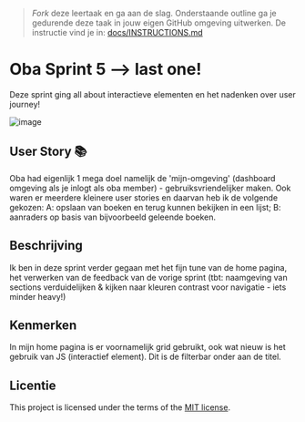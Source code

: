 > _Fork_ deze leertaak en ga aan de slag. 
Onderstaande outline ga je gedurende deze taak in jouw eigen GitHub omgeving uitwerken. 
De instructie vind je in: [docs/INSTRUCTIONS.md](docs/INSTRUCTIONS.md)

# Oba Sprint 5 --> last one! 
Deze sprint ging all about interactieve elementen en het nadenken over user journey! 

![image](https://github.com/MisahSaid/the-client-website/assets/144008464/e84538ef-3454-4ab1-a428-54dc94cf952e)

## User Story 📚
Oba had eigenlijk 1 mega doel namelijk de 'mijn-omgeving' (dashboard omgeving als je inlogt als oba member) - gebruiksvriendelijker maken. Ook waren er meerdere kleinere user stories en daarvan heb ik de volgende gekozen:
A: opslaan van boeken en terug kunnen bekijken in een lijst;
B: aanraders op basis van bijvoorbeeld geleende boeken.

## Beschrijving
Ik ben in deze sprint verder gegaan met het fijn tune van de home pagina, het verwerken van de feedback van de vorige sprint (tbt: naamgeving van sections verduidelijken & kijken naar kleuren contrast voor navigatie - iets minder heavy!)

## Kenmerken
In mijn home pagina is er voornamelijk grid gebruikt, ook wat nieuw is het gebruik van JS (interactief element). Dit is de filterbar onder aan de titel. 

## Licentie

This project is licensed under the terms of the [MIT license](./LICENSE).

